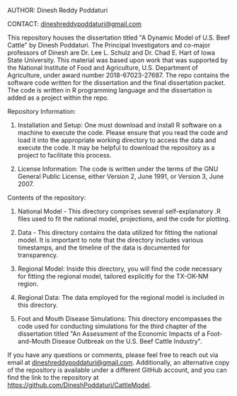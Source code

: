 AUTHOR: Dinesh Reddy Poddaturi

CONTACT: dineshreddypoddaturi@gmail.com

This repository houses the dissertation titled "A Dynamic Model of U.S. Beef Cattle" by Dinesh Poddaturi. The Principal Investigators and co-major professors of Dinesh are Dr. Lee L. Schulz and Dr. Chad E. Hart of Iowa State University. This material was based upon work that was supported by the National Institute of Food and Agriculture, U.S. Department of Agriculture, under award number 2018-67023-27687. The repo contains the software code written for the dissertation and the final dissertation packet. The code is written in R programming language and the dissertation is added as a project within the repo.

Repository Information:

1. Installation and Setup: One must download and install R software on a machine to execute the code. Please ensure that you read the code and load it into the appropriate working directory to access the data and execute the code. It may be helpful to download the repository as a project to facilitate this process.

2. License Information: The code is written under the terms of the GNU General Public License, either Version 2, June 1991, or Version 3, June 2007.

Contents of the repository:

1. National Model - This directory comprises several self-explanatory .R files used to fit the national model, projections, and the code for plotting.
   
2. Data - This directory contains the data utilized for fitting the national model. It is important to note that the directory includes various timestamps, and the timeline of the data is documented for transparency.
   
3. Regional Model: Inside this directory, you will find the code necessary for fitting the regional model, tailored explicitly for the TX-OK-NM region.

4. Regional Data: The data employed for the regional model is included in this directory.
   
5. Foot and Mouth Disease Simulations: This directory encompasses the code used for conducting simulations for the third chapter of the dissertation titled "An Assessment of the Economic Impacts of a Foot-and-Mouth Disease Outbreak on the U.S. Beef Cattle Industry".

If you have any questions or comments, please feel free to reach out via email at dineshreddypoddaturi@gmail.com. Additionally, an alternative copy of the repository is available under a different GitHub account, and you can find the link to the repository at https://github.com/DineshPoddaturi/CattleModel.
